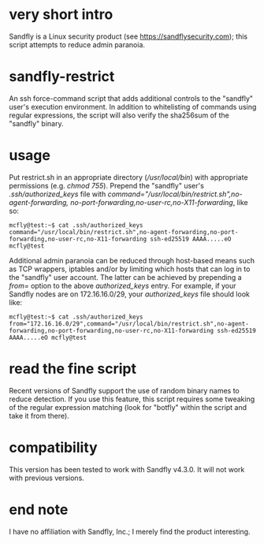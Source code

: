 # very short intro
Sandfly is a Linux security product (see https://sandflysecurity.com); this script attempts to reduce admin paranoia.

# sandfly-restrict
An ssh force-command script that adds additional controls to the "sandfly" user's execution environment. In addition to 
whitelisting of commands using regular expressions, the script will also verify the sha256sum of the "sandfly" binary.

# usage
Put restrict.sh in an appropriate directory (_/usr/local/bin_) with appropriate permissions (e.g. _chmod 755_). 
Prepend the "sandfly" user's _.ssh/authorized_keys_ file with _command="/usr/local/bin/restrict.sh",no-agent-forwarding,
no-port-forwarding,no-user-rc,no-X11-forwarding_, like so:
```
mcfly@test:~$ cat .ssh/authorized_keys
command="/usr/local/bin/restrict.sh",no-agent-forwarding,no-port-forwarding,no-user-rc,no-X11-forwarding ssh-ed25519 AAAA.....eO mcfly@test
```
Additional admin paranoia can be reduced through host-based means such as TCP wrappers, iptables and/or by limiting which hosts that can log in to the "sandfly" user account. The latter can be achieved by prepending a _from=_ option to the above _authorized_keys_ entry. For example, if your Sandfly nodes are on 172.16.16.0/29, your _authorized_keys_ file should look like:
```
mcfly@test:~$ cat .ssh/authorized_keys
from="172.16.16.0/29",command="/usr/local/bin/restrict.sh",no-agent-forwarding,no-port-forwarding,no-user-rc,no-X11-forwarding ssh-ed25519 AAAA.....eO mcfly@test
```
# read the fine script
Recent versions of Sandfly support the use of random binary names to reduce detection. If you use this feature, this script requires 
some tweaking of the regular expression matching (look for "botfly" within the script and take it from there). 

# compatibility
This version has been tested to work with Sandfly v4.3.0. It will not work with previous versions.

# end note
I have no affiliation with Sandfly, Inc.; I merely find the product interesting.
